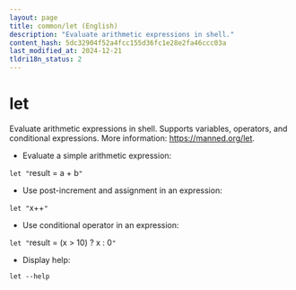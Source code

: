 ```yaml
---
layout: page
title: common/let (English)
description: "Evaluate arithmetic expressions in shell."
content_hash: 5dc32904f52a4fcc155d36fc1e28e2fa46ccc03a
last_modified_at: 2024-12-21
tldri18n_status: 2
---
```

# let

Evaluate arithmetic expressions in shell.
Supports variables, operators, and conditional expressions.
More information: <https://manned.org/let>.

- Evaluate a simple arithmetic expression:

`let "`<span class="tldr-var badge badge-pill bg-dark-lm bg-white-dm text-white-lm text-dark-dm font-weight-bold">result = a + b</span>`"`

- Use post-increment and assignment in an expression:

`let "`<span class="tldr-var badge badge-pill bg-dark-lm bg-white-dm text-white-lm text-dark-dm font-weight-bold">x++</span>`"`

- Use conditional operator in an expression:

`let "`<span class="tldr-var badge badge-pill bg-dark-lm bg-white-dm text-white-lm text-dark-dm font-weight-bold">result = (x > 10) ? x : 0</span>`"`

- Display help:

`let --help`

